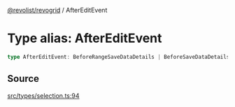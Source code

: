 [@revolist/revogrid](README.md) / AfterEditEvent

# Type alias: AfterEditEvent

```ts
type AfterEditEvent: BeforeRangeSaveDataDetails | BeforeSaveDataDetails;
```

## Source

[src/types/selection.ts:94](https://github.com/revolist/revogrid/blob/ace6403c43f42f0eb026a7e73c0ae179d3a4c66f/src/types/selection.ts#L94)
